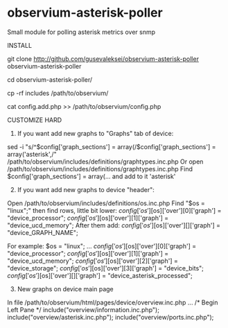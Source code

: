 # observium-asterisk-poller
Small module for polling asterisk metrics over snmp


INSTALL


git clone http://github.com/gusevaleksei/observium-asterisk-poller observium-asterisk-poller

cd observium-asterisk-poller/

cp -rf includes /path/to/observium/

cat config.add.php >> /path/to/observium/config.php


CUSTOMIZE HARD

1. If you want add new graphs to "Graphs" tab of device:

sed -i "s/^\$config\['graph_sections'\] = array(/\$config\['graph_sections'\] = array('asterisk',/" /path/to/observium/includes/definitions/graphtypes.inc.php
Or open /path/to/observium/includes/definitions/graphtypes.inc.php
Find $config['graph_sections'] = array(... and add to it 'asterisk'

2. If you want add new graphs to device "header":

Open /path/to/observium/includes/definitions/os.inc.php
Find "$os = "linux";" then find rows, little bit lower:
    $config['os'][$os]['over'][0]['graph'] = "device_processor";
    $config['os'][$os]['over'][1]['graph'] = "device_ucd_memory";
After them add:
    $config['os'][$os]['over'][]['graph'] = "device_GRAPH_NAME";

For example:
$os = "linux";
...
$config['os'][$os]['over'][0]['graph'] = "device_processor";
$config['os'][$os]['over'][1]['graph'] = "device_ucd_memory";
$config['os'][$os]['over'][2]['graph'] = "device_storage";
$config['os'][$os]['over'][3]['graph'] = "device_bits";
$config['os'][$os]['over'][]['graph'] = "device_asterisk_processed";

3. New graphs on device main page

In file /path/to/observium/html/pages/device/overview.inc.php
...
/* Begin Left Pane */
include("overview/information.inc.php");
include("overview/asterisk.inc.php");
include("overview/ports.inc.php");


